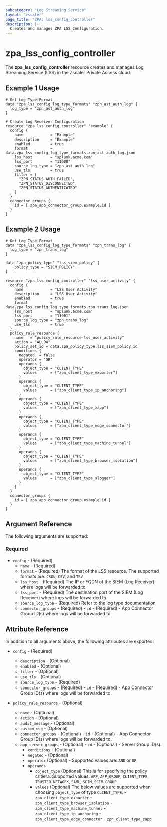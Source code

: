 ```yaml
---
subcategory: "Log Streaming Service"
layout: "zscaler"
page_title: "ZPA: lss_config_controller"
description: |-
  Creates and manages ZPA LSS Configuration.
---
```


# zpa_lss_config_controller

The **zpa_lss_config_controller** resource creates and manages Log Streaming Service (LSS) in the Zscaler Private Access cloud.

## Example 1 Usage

```hcl
# Get Log Type Format
data "zpa_lss_config_log_type_formats" "zpn_ast_auth_log" {
  log_type = "zpn_ast_auth_log"
}

# Create Log Receiver Configuration
resource "zpa_lss_config_controller" "example" {
  config {
    name            = "Example"
    description     = "Example"
    enabled         = true
    format          = data.zpa_lss_config_log_type_formats.zpn_ast_auth_log.json
    lss_host        = "splunk.acme.com"
    lss_port        = "11000"
    source_log_type = "zpn_ast_auth_log"
    use_tls         = true
    filter = [
      "ZPN_STATUS_AUTH_FAILED",
      "ZPN_STATUS_DISCONNECTED",
      "ZPN_STATUS_AUTHENTICATED"
    ]
  }
  connector_groups {
    id = [ zpa_app_connector_group.example.id ]
  }
}
```

## Example 2 Usage

```hcl
# Get Log Type Format
data "zpa_lss_config_log_type_formats" "zpn_trans_log" {
  log_type = "zpn_trans_log"
}

data "zpa_policy_type" "lss_siem_policy" {
    policy_type = "SIEM_POLICY"
}

resource "zpa_lss_config_controller" "lss_user_activity" {
  config {
    name            = "LSS User Activity"
    description     = "LSS User Activity"
    enabled         = true
    format          = data.zpa_lss_config_log_type_formats.zpn_trans_log.json
    lss_host        = "splunk.acme.com"
    lss_port        = "11001"
    source_log_type = "zpn_trans_log"
    use_tls         = true
  }
  policy_rule_resource {
    name   = "policy_rule_resource-lss_user_activity"
    action = "ALLOW"
    policy_set_id = data.zpa_policy_type.lss_siem_policy.id
    conditions {
      negated  = false
      operator = "OR"
      operands {
        object_type = "CLIENT_TYPE"
        values      = ["zpn_client_type_exporter"]
      }
      operands {
        object_type = "CLIENT_TYPE"
        values      = ["zpn_client_type_ip_anchoring"]
      }
      operands {
        object_type = "CLIENT_TYPE"
        values      = ["zpn_client_type_zapp"]
      }
      operands {
        object_type = "CLIENT_TYPE"
        values      = ["zpn_client_type_edge_connector"]
      }
      operands {
        object_type = "CLIENT_TYPE"
        values      = ["zpn_client_type_machine_tunnel"]
      }
      operands {
        object_type = "CLIENT_TYPE"
        values      = ["zpn_client_type_browser_isolation"]
      }
      operands {
        object_type = "CLIENT_TYPE"
        values      = ["zpn_client_type_slogger"]
      }
    }
  }
  connector_groups {
    id = [ zpa_app_connector_group.example.id ]
  }
}
```

## Argument Reference

The following arguments are supported:

### Required

* `config` - (Required)
  * `name` - (Required)
  * `format` - (Required) The format of the LSS resource. The supported formats are: `JSON`, `CSV`, and `TSV`
  * `lss_host` - (Required) The IP or FQDN of the SIEM (Log Receiver) where logs will be forwarded to.
  * `lss_port` - (Required) The destination port of the SIEM (Log Receiver) where logs will be forwarded to.
  * `source_log_type` - (Required) Refer to the log type documentation
  * `connector_groups` - (Required)
        - `id` - (Required) - App Connector Group ID(s) where logs will be forwarded to.

## Attribute Reference

In addition to all arguments above, the following attributes are exported:

* `config` - (Required)
  * `description` - (Optional)
  * `enabled` - (Optional)
  * `filter` - (Optional)
  * `use_tls` - (Optional)
  * `source_log_type` - (Required)
  * `connector_groups` - (Required)
        - `id` - (Required) - App Connector Group ID(s) where logs will be forwarded to.

* `policy_rule_resource` - (Optional)
  * `name` - (Optional)
  * `action` - (Optional)
  * `audit_message` - (Optional)
  * `custom_msg` - (Optional)
  * `connector_groups` - (Optional)
        - `id` - (Optional) - App Connector Group ID(s) where logs will be forwarded to.
  * `app_server_groups` - (Optional)
        - `id` - (Optional) - Server Group ID(s).
    * `conditions` - (Optional)
    * `negated` - (Optional)
    * `operator` (Optional) - Supported values are: `AND` or `OR`
    * `operands`
      * `object_type` (Optional) This is for specifying the policy critiera. Supported values: `APP`, `APP_GROUP`, `CLIENT_TYPE`, `TRUSTED_NETWORK`, `SAML`, `SCIM`, `SCIM_GROUP`
      * `values` (Optional) The below values are supported when choosing `object_type` of type `CLIENT_TYPE`.
            - `zpn_client_type_exporter`
            - `zpn_client_type_browser_isolation`
            - `zpn_client_type_machine_tunnel`
            - `zpn_client_type_ip_anchoring`
            - `zpn_client_type_edge_connector`
            - `zpn_client_type_zapp`
